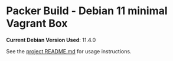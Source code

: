# Packer Build - Debian 11 minimal Vagrant Box

**Current Debian Version Used**: 11.4.0

See the [project README.md](../README.md) for usage instructions.